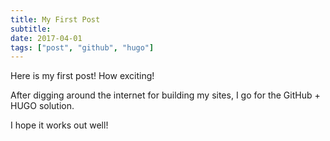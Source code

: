 ```yaml
---
title: My First Post
subtitle:
date: 2017-04-01
tags: ["post", "github", "hugo"]
---
```


Here is my first post! How exciting!

After digging around the internet for building my sites, I go for the GitHub + HUGO solution.

I hope it works out well!
